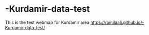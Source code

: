 # -Kurdamir-data-test
This is the test webmap for Kurdamir area
https://ramilaali.github.io/-Kurdamir-data-test/
